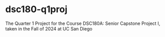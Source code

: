 # dsc180-q1proj
The Quarter 1 Project for the Course DSC180A: Senior Capstone Project I, taken in the Fall of 2024 at UC San Diego
